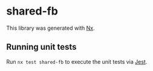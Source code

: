 # shared-fb

This library was generated with [Nx](https://nx.dev).

## Running unit tests

Run `nx test shared-fb` to execute the unit tests via [Jest](https://jestjs.io).
